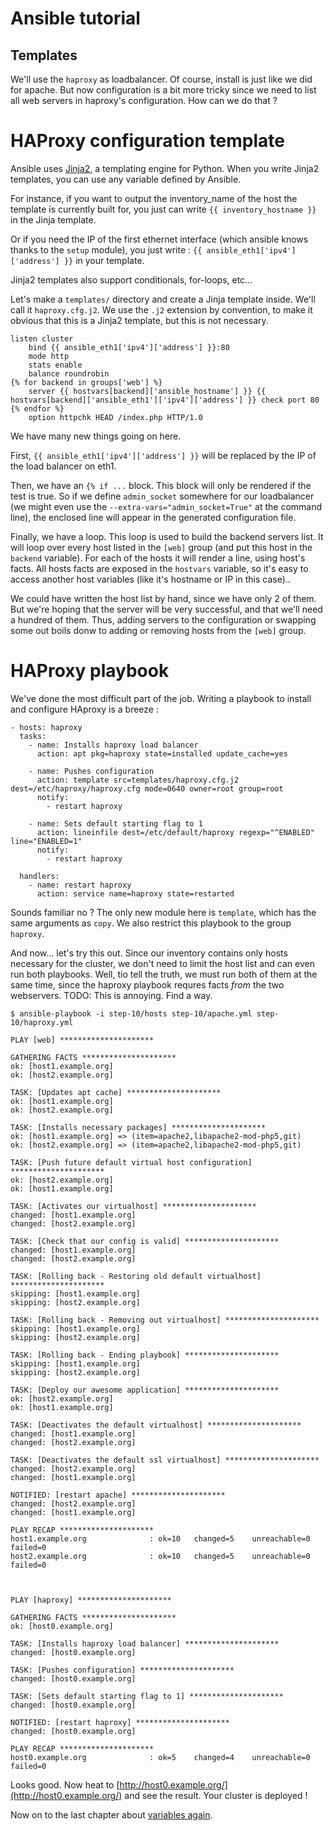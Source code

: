 Ansible tutorial
================

Templates
---------

We'll use the `haproxy` as loadbalancer. Of course, install is just like we
did for apache. But now configuration is a bit more tricky since we need to list 
all web servers in haproxy's configuration. How can we do that ?

# HAProxy configuration template

Ansible uses [Jinja2](http://jinja.pocoo.org/docs/), a templating engine for Python. 
When you write Jinja2 templates, you can use any variable defined by Ansible.

For instance, if you want to output the inventory_name of the host the template is 
currently built for, you just can write `{{ inventory_hostname }}` in the Jinja template.

Or if you need the IP of the first ethernet interface (which ansible knows thanks 
to the `setup` module), you just write : `{{ ansible_eth1['ipv4']['address'] }}` 
in your template.

Jinja2 templates also support conditionals, for-loops, etc...

Let's make a `templates/` directory and create a Jinja template inside. We'll
call  it `haproxy.cfg.j2`. We use the `.j2` extension by convention, to make
it obvious that this  is a Jinja2 template, but this is not necessary.

    listen cluster
        bind {{ ansible_eth1['ipv4']['address'] }}:80
        mode http
        stats enable
        balance roundrobin
    {% for backend in groups['web'] %}
        server {{ hostvars[backend]['ansible_hostname'] }} {{ hostvars[backend]['ansible_eth1']['ipv4']['address'] }} check port 80
    {% endfor %}
        option httpchk HEAD /index.php HTTP/1.0

We have many new things going on here. 

First, `{{ ansible_eth1['ipv4']['address'] }}` will be replaced by the 
IP of the load balancer on eth1. 

Then, we have an `{% if ...` block. This block will only be rendered if the test 
is true. So if we define `admin_socket` somewhere for our loadbalancer (we might 
even use the `--extra-vars="admin_socket=True"` at the command line), the enclosed 
line will appear in the generated configuration file.

Finally, we have a loop. This loop is used to build the backend servers list.
It will loop over every host listed in the `[web]` group (and put this host in the 
`backend` variable). For each of the hosts it will render a line, using host's facts. 
All hosts facts are exposed in the `hostvars` variable, so it's easy to access another 
host variables (like it's hostname or IP in this case)..

We could have written the host list by hand, since we have only 2 of them. But
we're hoping that the server will be very successful, and that we'll need a
hundred of them. Thus, adding servers to the configuration or swapping some
out boils donw to adding or removing hosts from the `[web]` group. 

# HAProxy playbook

We've done the most difficult part of the job. Writing a playbook to install and 
configure HAproxy is a breeze :

    - hosts: haproxy
      tasks:
        - name: Installs haproxy load balancer
          action: apt pkg=haproxy state=installed update_cache=yes

        - name: Pushes configuration
          action: template src=templates/haproxy.cfg.j2 dest=/etc/haproxy/haproxy.cfg mode=0640 owner=root group=root
          notify:
            - restart haproxy

        - name: Sets default starting flag to 1
          action: lineinfile dest=/etc/default/haproxy regexp="^ENABLED" line="ENABLED=1"
          notify:
            - restart haproxy 

      handlers:
        - name: restart haproxy
          action: service name=haproxy state=restarted

Sounds familiar no ? The only new module here is `template`, which has the same arguments 
as `copy`. We also restrict this playbook to the group `haproxy`.

And now... let's try this out. Since our inventory contains only hosts
necessary for the cluster, we don't need to limit the host list and can even
run both playbooks. Well, tio tell the truth, we must run both of them at the same time, since the haproxy playbook requres facts _from_ the two webservers. 
TODO: This is annoying. Find a way.

    $ ansible-playbook -i step-10/hosts step-10/apache.yml step-10/haproxy.yml

    PLAY [web] ********************* 

    GATHERING FACTS ********************* 
    ok: [host1.example.org]
    ok: [host2.example.org]

    TASK: [Updates apt cache] ********************* 
    ok: [host1.example.org]
    ok: [host2.example.org]

    TASK: [Installs necessary packages] ********************* 
    ok: [host1.example.org] => (item=apache2,libapache2-mod-php5,git)
    ok: [host2.example.org] => (item=apache2,libapache2-mod-php5,git)

    TASK: [Push future default virtual host configuration] ********************* 
    ok: [host2.example.org]
    ok: [host1.example.org]

    TASK: [Activates our virtualhost] ********************* 
    changed: [host1.example.org]
    changed: [host2.example.org]

    TASK: [Check that our config is valid] ********************* 
    changed: [host1.example.org]
    changed: [host2.example.org]

    TASK: [Rolling back - Restoring old default virtualhost] ********************* 
    skipping: [host1.example.org]
    skipping: [host2.example.org]

    TASK: [Rolling back - Removing out virtualhost] ********************* 
    skipping: [host1.example.org]
    skipping: [host2.example.org]

    TASK: [Rolling back - Ending playbook] ********************* 
    skipping: [host1.example.org]
    skipping: [host2.example.org]

    TASK: [Deploy our awesome application] ********************* 
    ok: [host2.example.org]
    ok: [host1.example.org]

    TASK: [Deactivates the default virtualhost] ********************* 
    changed: [host1.example.org]
    changed: [host2.example.org]

    TASK: [Deactivates the default ssl virtualhost] ********************* 
    changed: [host2.example.org]
    changed: [host1.example.org]

    NOTIFIED: [restart apache] ********************* 
    changed: [host2.example.org]
    changed: [host1.example.org]

    PLAY RECAP ********************* 
    host1.example.org              : ok=10   changed=5    unreachable=0    failed=0    
    host2.example.org              : ok=10   changed=5    unreachable=0    failed=0    



    PLAY [haproxy] ********************* 

    GATHERING FACTS ********************* 
    ok: [host0.example.org]

    TASK: [Installs haproxy load balancer] ********************* 
    changed: [host0.example.org]

    TASK: [Pushes configuration] ********************* 
    changed: [host0.example.org]

    TASK: [Sets default starting flag to 1] ********************* 
    changed: [host0.example.org]

    NOTIFIED: [restart haproxy] ********************* 
    changed: [host0.example.org]

    PLAY RECAP ********************* 
    host0.example.org              : ok=5    changed=4    unreachable=0    failed=0    

Looks good. Now heat to [http://host0.example.org/](http://host0.example.org/) and 
see the result. Your cluster is deployed !

Now on to the last chapter about [variables again](https://github.com/leucos/ansible-tuto/tree/master/step-11).
